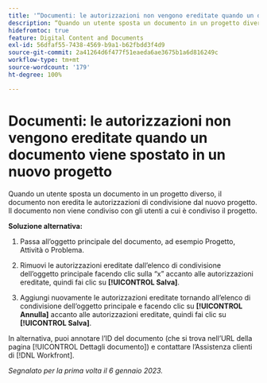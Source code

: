 ```yaml
---
title: '“Documenti: le autorizzazioni non vengono ereditate quando un documento viene spostato in un nuovo progetto”'
description: “Quando un utente sposta un documento in un progetto diverso, il documento non eredita le autorizzazioni di condivisione dal nuovo progetto.” Il documento non viene condiviso con gli utenti a cui è condiviso il progetto. ”
hidefromtoc: true
feature: Digital Content and Documents
exl-id: 56dfaf55-7438-4569-b9a1-b62fbdd3f4d9
source-git-commit: 2a41264d6f477f51eaeda6ae3675b1a6d816249c
workflow-type: tm+mt
source-wordcount: '179'
ht-degree: 100%

---
```


# Documenti: le autorizzazioni non vengono ereditate quando un documento viene spostato in un nuovo progetto

<!-- This Known Issue is on the TOC for both Workfront and Workfront Proof-->

<!--Won't fix tab: Valid issue, won't fix.-->

Quando un utente sposta un documento in un progetto diverso, il documento non eredita le autorizzazioni di condivisione dal nuovo progetto. Il documento non viene condiviso con gli utenti a cui è condiviso il progetto.

**Soluzione alternativa:**

1. Passa all’oggetto principale del documento, ad esempio Progetto, Attività o Problema.

1. Rimuovi le autorizzazioni ereditate dall’elenco di condivisione dell’oggetto principale facendo clic sulla “x” accanto alle autorizzazioni ereditate, quindi fai clic su **[!UICONTROL Salva]**.

1. Aggiungi nuovamente le autorizzazioni ereditate tornando all’elenco di condivisione dell’oggetto principale e facendo clic su **[!UICONTROL Annulla]** accanto alle autorizzazioni ereditate, quindi fai clic su **[!UICONTROL Salva]**.

In alternativa, puoi annotare l’ID del documento (che si trova nell’URL della pagina [!UICONTROL Dettagli documento]) e contattare l’Assistenza clienti di [!DNL Workfront].

_Segnalato per la prima volta il 6 gennaio 2023._
